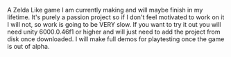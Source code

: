 A Zelda Like game I am currently making and will maybe finish in my lifetime.
It's purely a passion project so if I don't feel motivated to work on it I will not, so work is going to be VERY slow.
If you want to try it out you will need unity 6000.0.46f1 or higher and will just need to add the project from disk once downloaded.
I will make full demos for playtesting once the game is out of alpha.
